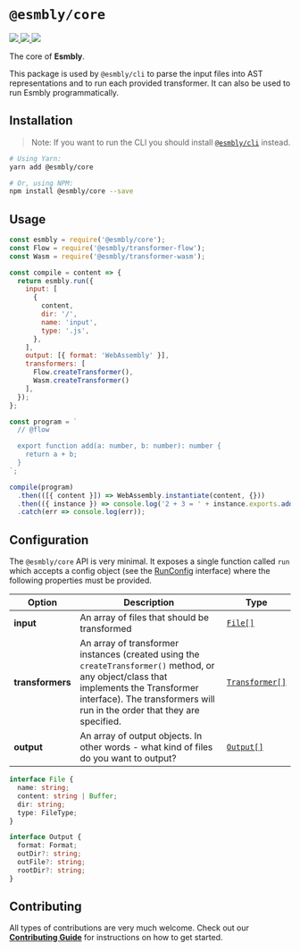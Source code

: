 # `@esmbly/core`
<p>
  <a title="MIT License" href="LICENSE">
    <img src="https://img.shields.io/github/license/gridsome/gridsome.svg?style=flat-square&label=License&colorB=6cc24a">
  </a>
  <a title="Build Status" href="https://travis-ci.org/esmbly/esmbly">
    <img src="https://travis-ci.org/esmbly/esmbly.svg?branch=master">
  </a>
  <a href="https://coveralls.io/github/esmbly/esmbly?branch=master" href="Coverage Status">
    <img src="https://coveralls.io/repos/github/esmbly/esmbly/badge.svg?branch=master" />
  </a>
</p>

The core of **Esmbly**. 

This package is used by `@esmbly/cli` to parse the input files into AST representations and to run each provided transformer. It can also be used to run Esmbly programmatically.

## Installation
> Note: If you want to run the CLI you should install [`@esmbly/cli`](/packages/cli) instead.

```sh
# Using Yarn:
yarn add @esmbly/core

# Or, using NPM:
npm install @esmbly/core --save
```

## Usage

```js
const esmbly = require('@esmbly/core');
const Flow = require('@esmbly/transformer-flow');
const Wasm = require('@esmbly/transformer-wasm');

const compile = content => {
  return esmbly.run({
    input: [
      {
        content,
        dir: '/',
        name: 'input',
        type: '.js',
      },
    ],
    output: [{ format: 'WebAssembly' }],
    transformers: [
      Flow.createTransformer(),
      Wasm.createTransformer()
    ],
  });
};

const program = `
  // @flow

  export function add(a: number, b: number): number {
    return a + b;
  }
`;

compile(program)
  .then(([{ content }]) => WebAssembly.instantiate(content, {}))
  .then(({ instance }) => console.log('2 + 3 = ' + instance.exports.add(2, 3))) // => 2 + 3 = 5
  .catch(err => console.log(err));
```

## Configuration
The `@esmbly/core` API is very minimal. It exposes a single function called `run` which accepts a config object (see the [RunConfig](https://github.com/esmbly/esmbly/blob/6cb0bb6777814ecb03f3cd1ad7b65bcfb438b1c2/packages/types/src/RunConfig.ts#L3) interface) where the following properties must be provided.

| Option     |  Description                           | Type          |
|------------|----------------------------------------|---------------|
| **input**  |  An array of files that should be transformed  | [`File[]`](https://github.com/esmbly/esmbly/blob/master/packages/types/src/File.ts)      |       
| **transformers**  |  An array of transformer instances (created using the `createTransformer()` method, or any object/class that implements the Transformer interface). The transformers will run in the order that they are specified. | [`Transformer[]`](https://github.com/esmbly/esmbly/blob/master/packages/types/src/Transformer.ts#L6)      |   
| **output** |  An array of output objects. In other words - what kind of files do you want to output?   | [`Output[]`](https://github.com/esmbly/esmbly/blob/master/packages/types/src/Output.ts)      |   

```ts
interface File {
  name: string;
  content: string | Buffer;
  dir: string;
  type: FileType;
}

interface Output {
  format: Format;
  outDir?: string;
  outFile?: string;
  rootDir?: string;
}
```

## Contributing
All types of contributions are very much welcome. Check out our [**Contributing Guide**](CONTRIBUTING.md) for instructions on how to get started.
